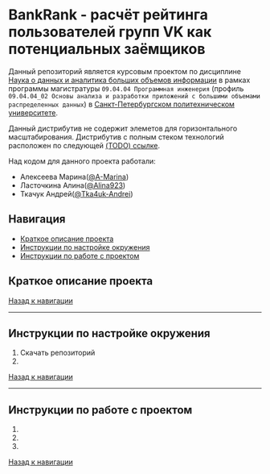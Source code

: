 # BankRank - расчёт рейтинга пользователей групп VK как потенциальных заёмщиков

Данный репозиторий является курсовым проектом по дисциплине [Наука о данных и аналитика больших объемов информации](https://github.com/Tka4uk-Andrei/semesters_description/blob/master/semester_1.md#наука-о-данных-и-аналитика-больших-объемов-информации) в рамках программы магистратуры `09.04.04 Программная инженерия` (профиль `09.04.04_02 Основы анализа и разработки приложений с большими объемами распределенных данных`) в [Санкт-Петербургском политехническом университете](https://www.spbstu.ru).

Данный дистрибутив не содержит элеметов для горизонтального масштабирования. Дистрибутив с полным стеком технологий расположен по следующей [(TODO) ссылке](TODO).

Над кодом для данного проекта работали:
- Алексеева Марина([@A-Marina](https://github.com/A-Marina))
- Ласточкина Алина([@Alina923](https://github.com/Alina923))
- Ткачук Андрей([@Tka4uk-Andrei](https://github.com/Tka4uk-Andrei))

## Навигация
- [Краткое описание проекта](#краткое-описание-проекта)
- [Инструкции по настройке окружения](#инструкции-по-настройке-окружения)
- [Инструкции по работе с проектом](#инструкции0-по-работе-с-проектом)

## Краткое описание проекта

[Назад к навигации](#навигация)

---
## Инструкции по настройке окружения

1. Скачать репозиторий
2. 

[Назад к навигации](#навигация)

---
## Инструкции по работе с проектом

1. 
2. 
3. 

[Назад к навигации](#навигация)
